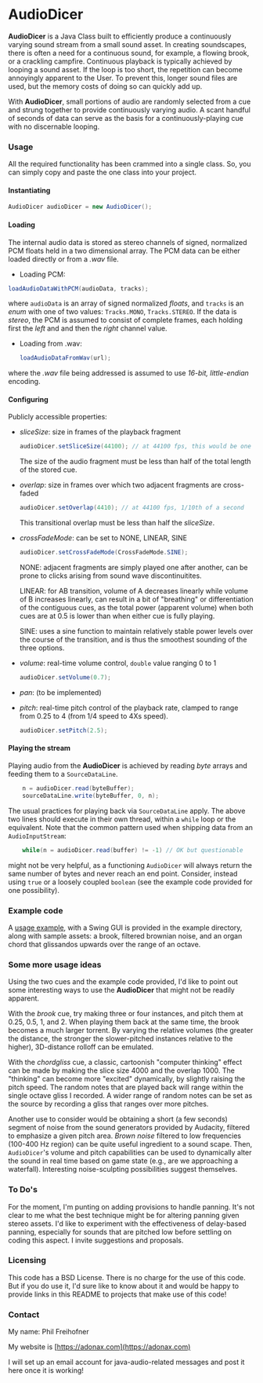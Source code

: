 ﻿# AudioDicer

**AudioDicer** is a Java Class built to efficiently produce a continuously varying sound stream from a small sound asset. In creating soundscapes, there is often a need for a continuous sound, for example, a flowing brook, or a crackling campfire. Continuous playback is typically achieved by looping a sound asset. If the loop is too short, the repetition can become annoyingly apparent to the User. To prevent this, longer sound files are used, but the memory costs of doing so can quickly add up.

With **AudioDicer**, small portions of audio are randomly selected from a cue and strung together to provide continuously varying audio. A scant handful of seconds of data can serve as the basis for a continuously-playing cue with no discernable looping.

### Usage

All the required functionality has been crammed into a single class. So, you can simply copy and paste the one class into your project.

#### Instantiating

```java
AudioDicer audioDicer = new AudioDicer();
```

#### Loading

The internal audio data is stored as stereo channels of signed, normalized PCM floats held in a two dimensional array. The PCM data can be either loaded directly or from a _.wav_ file.

* Loading PCM:

```java
loadAudioDataWithPCM(audioData, tracks);
```

where `audioData` is an array of signed normalized _floats_, and `tracks` is an _enum_ with one of two values: `Tracks.MONO`, `Tracks.STEREO`. If the data is _stereo_, the PCM is assumed to consist of complete frames, each holding first the _left_ and and then the _right_ channel value.

* Loading from .wav:

  ```java
  loadAudioDataFromWav(url);
  ```

where the _.wav_ file being addressed is assumed to use _16-bit, little-endian_ encoding.

#### Configuring

Publicly accessible properties:

* *sliceSize*:	size in frames of the playback fragment

  ```java
  audioDicer.setSliceSize(44100); // at 44100 fps, this would be one second
  ```

  The size of the audio fragment must be less than half of the total length of the stored cue.

* *overlap*: 	size in frames over which two adjacent fragments are cross-faded

  ```java
  audioDicer.setOverlap(4410); // at 44100 fps, 1/10th of a second 
  ```

  This transitional overlap must be less than half the _sliceSize_.

* *crossFadeMode*: can be set to NONE, LINEAR, SINE

  ```java
  audioDicer.setCrossFadeMode(CrossFadeMode.SINE);
  ```

  NONE: adjacent fragments are simply played one after another, can be prone to clicks arising from sound wave discontinuitites.

  LINEAR: for AB transition, volume of A decreases linearly while volume of B increases linearly, can result in a bit of "breathing" or differentiation of the contiguous cues, as the total power (apparent volume) when both cues are at 0.5 is lower than when either cue is fully playing.

  SINE: uses a sine function to maintain relatively stable power levels over the course of the transition, and is thus the smoothest sounding of the three options.  

* *volume*: 	real-time volume control, `double` value ranging 0 to 1

  ```java
  audioDicer.setVolume(0.7);
  ```

* *pan*: 		(to be implemented)

* *pitch*:		real-time pitch control of the playback rate, clamped to range from 0.25  to 4 (from 1/4 speed to 4Xs speed).

  ```java
  audioDicer.setPitch(2.5);
  ```

#### Playing the stream

Playing audio from the **AudioDicer** is achieved by reading *byte* arrays and feeding them to a `SourceDataLine`.

```java
	n = audioDicer.read(byteBuffer);
	sourceDataLine.write(byteBuffer, 0, n);
```

The usual practices for playing back via `SourceDataLine` apply. The above two lines should execute in their own thread, within a `while` loop or the equivalent. Note that the common pattern used when shipping data from an `AudioInputStream`:

```java
	while(n = audioDicer.read(buffer) != -1) // OK but questionable
```
might not be very helpful, as a functioning `AudioDicer` will always return the same number of bytes and never reach an end point. Consider, instead using `true` or a loosely coupled `boolean` (see the example code provided for one possibility).

### Example code

A [usage example](https://github.com/philfrei/AudioDicer/blob/master/src/example/AudioDicerExampleGUI.java), with a Swing GUI is provided in the example directory, along with sample assets: a brook, filtered brownian noise, and an organ chord that glissandos upwards over the range of an octave.

### Some more usage ideas

Using the two cues and the example code provided, I'd like to point out some interesting ways to use the **AudioDicer** that might not be readily apparent.

With the *brook* cue, try making three or four instances, and pitch them at 0.25, 0.5, 1, and 2. When playing them back at the same time, the brook becomes a much larger torrent. By varying the relative volumes (the greater the distance, the stronger the slower-pitched instances relative to the higher), 3D-distance rolloff can be emulated.

With the *chordgliss* cue, a classic, cartoonish "computer thinking" effect can be made by making the slice size 4000 and the overlap 1000. The "thinking" can become more "excited" dynamically, by slightly raising the pitch speed. The random notes that are played back will range within the single octave gliss I recorded. A wider range of random notes can be set as the source by recording a gliss that ranges over more pitches.

Another use to consider would be obtaining a short (a few seconds) segment of noise from the sound generators provided by Audacity, filtered to emphasize a given pitch area. *Brown noise* filtered to low frequencies (100-400 Hz region) can be quite useful ingredient to a sound scape. Then, `AudioDicer`'s volume and pitch capabilities can be used to dynamically alter the sound in real time based on game state (e.g., are we approaching a waterfall). Interesting noise-sculpting possibilities suggest themselves.

### To Do's

For the moment, I'm punting on adding provisions to handle panning. It's not clear to me what the best technique might be for altering panning given stereo assets. I'd like to experiment with the effectiveness of delay-based panning, especially for sounds that are pitched low before settling on coding this aspect. I invite suggestions and proposals.

### Licensing

This code has a BSD License. There is no charge for the use of this code. But if you do use it, I'd sure like to know about it and would be happy to provide links in this README to projects that make use of this code!

### Contact

My name: Phil Freihofner

My website is [https://adonax.com](https://adonax.com)

I will set up an email account for java-audio-related messages and post it here once it is working!

